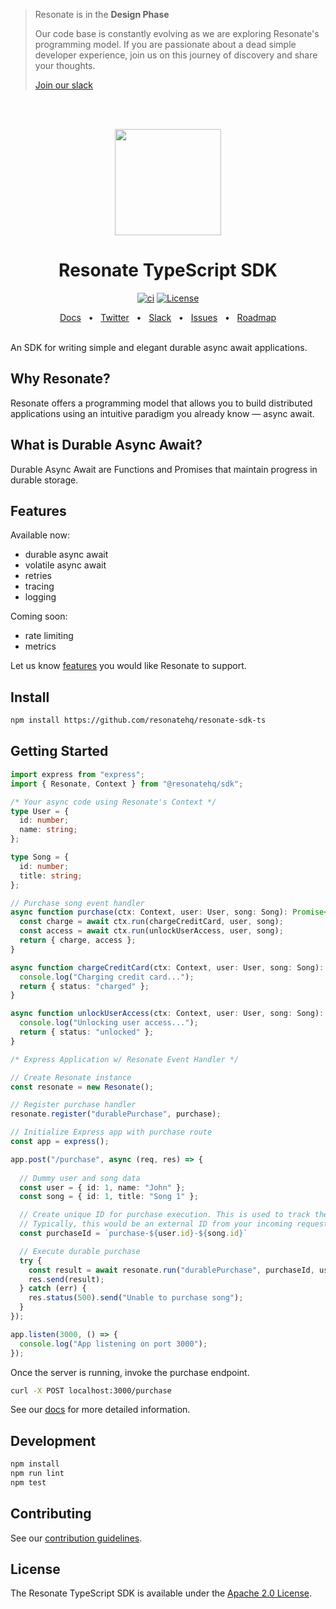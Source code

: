 > Resonate is in the **Design Phase**
> 
> Our code base is constantly evolving as we are exploring Resonate's programming model. If you are passionate about a dead simple developer experience, join us on this journey of discovery and share your thoughts.
>
> [Join our slack](https://resonatehqcommunity.slack.com)

<br /><br />
<p align="center">
   <img height="170"src="https://raw.githubusercontent.com/resonatehq/resonate/main/docs/img/echo.png">
</p>

<h1 align="center">Resonate TypeScript SDK</h1>

<div align="center">

[![ci](https://github.com/resonatehq/resonate-sdk-ts/actions/workflows/ci.yaml/badge.svg)](https://github.com/resonatehq/resonate-sdk-ts/actions/workflows/ci.yaml)
[![License](https://img.shields.io/badge/License-Apache_2.0-blue.svg)](https://opensource.org/licenses/Apache-2.0)

</div>

<div align="center">
  <a href="https://docs.resonatehq.io">Docs</a>
  <span>&nbsp;&nbsp;•&nbsp;&nbsp;</span>
  <a href="https://twitter.com/resonatehqio">Twitter</a>
  <span>&nbsp;&nbsp;•&nbsp;&nbsp;</span>
  <a href="https://resonatehqcommunity.slack.com">Slack</a>
  <span>&nbsp;&nbsp;•&nbsp;&nbsp;</span>
  <a href="https://github.com/resonatehq/resonate-sdk-ts/issues">Issues</a>
  <span>&nbsp;&nbsp;•&nbsp;&nbsp;</span>
  <a href="https://github.com/resonatehq/resonate/issues/131">Roadmap</a>
  <br /><br />
</div>

An SDK for writing simple and elegant durable async await applications.

## Why Resonate?
Resonate offers a programming model that allows you to build distributed applications using an intuitive paradigm you already know — async await.

## What is Durable Async Await?

Durable Async Await are Functions and Promises that maintain progress in durable storage.

## Features

Available now:
- durable async await
- volatile async await
- retries
- tracing
- logging

Coming soon:
- rate limiting
- metrics

Let us know [features](https://github.com/resonatehq/resonate-sdk-ts/issues) you would like Resonate to support.

## Install
```bash
npm install https://github.com/resonatehq/resonate-sdk-ts
```

## Getting Started
```typescript
import express from "express";
import { Resonate, Context } from "@resonatehq/sdk";

/* Your async code using Resonate's Context */
type User = {
  id: number;
  name: string;
};

type Song = {
  id: number;
  title: string;
};

// Purchase song event handler
async function purchase(ctx: Context, user: User, song: Song): Promise<{ charge: any; access: any }> {
  const charge = await ctx.run(chargeCreditCard, user, song);
  const access = await ctx.run(unlockUserAccess, user, song);
  return { charge, access };
}

async function chargeCreditCard(ctx: Context, user: User, song: Song): Promise<any> {
  console.log("Charging credit card...");
  return { status: "charged" };
}

async function unlockUserAccess(ctx: Context, user: User, song: Song): Promise<any> {
  console.log("Unlocking user access...");
  return { status: "unlocked" };
}

/* Express Application w/ Resonate Event Handler */

// Create Resonate instance
const resonate = new Resonate();

// Register purchase handler
resonate.register("durablePurchase", purchase);

// Initialize Express app with purchase route
const app = express();

app.post("/purchase", async (req, res) => {
  
  // Dummy user and song data
  const user = { id: 1, name: "John" };
  const song = { id: 1, title: "Song 1" };

  // Create unique ID for purchase execution. This is used to track the execution. 
  // Typically, this would be an external ID from your incoming request.
  const purchaseId = `purchase-${user.id}-${song.id}`

  // Execute durable purchase
  try {
    const result = await resonate.run("durablePurchase", purchaseId, user, song);
    res.send(result);
  } catch (err) {
    res.status(500).send("Unable to purchase song");
  }
});

app.listen(3000, () => {
  console.log("App listening on port 3000");
});

```

Once the server is running, invoke the purchase endpoint.
```bash
curl -X POST localhost:3000/purchase
```

See our [docs](https://docs.resonatehq.io) for more detailed information.

## Development
```bash
npm install
npm run lint
npm test
```

## Contributing
See our [contribution guidelines](CONTRIBUTING.md).

## License
The Resonate TypeScript SDK is available under the [Apache 2.0 License](LICENSE).
